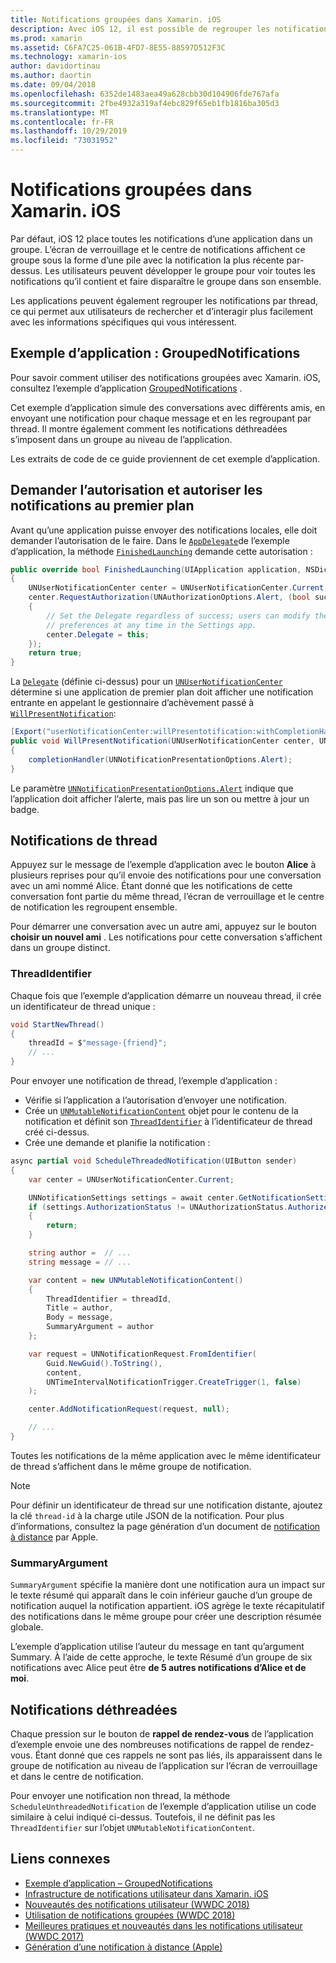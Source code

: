 ```yaml
---
title: Notifications groupées dans Xamarin. iOS
description: Avec iOS 12, il est possible de regrouper les notifications dans le centre de notifications ou l’écran de verrouillage par application ou par thread. Ce document explique comment envoyer des notifications de thread et non thread avec Xamarin. iOS.
ms.prod: xamarin
ms.assetid: C6FA7C25-061B-4FD7-8E55-88597D512F3C
ms.technology: xamarin-ios
author: davidortinau
ms.author: daortin
ms.date: 09/04/2018
ms.openlocfilehash: 6352de1483aea49a628cbb30d104906fde767afa
ms.sourcegitcommit: 2fbe4932a319af4ebc829f65eb1fb1816ba305d3
ms.translationtype: MT
ms.contentlocale: fr-FR
ms.lasthandoff: 10/29/2019
ms.locfileid: "73031952"
---
```

# <a name="grouped-notifications-in-xamarinios"></a>Notifications groupées dans Xamarin. iOS

Par défaut, iOS 12 place toutes les notifications d’une application dans un groupe. L’écran de verrouillage et le centre de notifications affichent ce groupe sous la forme d’une pile avec la notification la plus récente par-dessus. Les utilisateurs peuvent développer le groupe pour voir toutes les notifications qu’il contient et faire disparaître le groupe dans son ensemble.

Les applications peuvent également regrouper les notifications par thread, ce qui permet aux utilisateurs de rechercher et d’interagir plus facilement avec les informations spécifiques qui vous intéressent.

## <a name="sample-app-groupednotifications"></a>Exemple d’application : GroupedNotifications

Pour savoir comment utiliser des notifications groupées avec Xamarin. iOS, consultez l’exemple d’application [GroupedNotifications](https://docs.microsoft.com/samples/xamarin/ios-samples/ios12-groupednotifications) .

Cet exemple d’application simule des conversations avec différents amis, en envoyant une notification pour chaque message et en les regroupant par thread. Il montre également comment les notifications déthreadées s’imposent dans un groupe au niveau de l’application.

Les extraits de code de ce guide proviennent de cet exemple d’application.

## <a name="request-authorization-and-allow-foreground-notifications"></a>Demander l’autorisation et autoriser les notifications au premier plan

Avant qu’une application puisse envoyer des notifications locales, elle doit demander l’autorisation de le faire. Dans le [`AppDelegate`](xref:UIKit.UIApplicationDelegate)de l’exemple d’application, la méthode [`FinishedLaunching`](xref:UIKit.UIApplicationDelegate.FinishedLaunching(UIKit.UIApplication,Foundation.NSDictionary)) demande cette autorisation :

```csharp
public override bool FinishedLaunching(UIApplication application, NSDictionary launchOptions)
{
    UNUserNotificationCenter center = UNUserNotificationCenter.Current;
    center.RequestAuthorization(UNAuthorizationOptions.Alert, (bool success, NSError error) =>
    {
        // Set the Delegate regardless of success; users can modify their notification
        // preferences at any time in the Settings app.
        center.Delegate = this;
    });
    return true;
}
```

La [`Delegate`](xref:UserNotifications.UNUserNotificationCenter.Delegate) (définie ci-dessus) pour un [`UNUserNotificationCenter`](xref:UserNotifications.UNUserNotificationCenter) détermine si une application de premier plan doit afficher une notification entrante en appelant le gestionnaire d’achèvement passé à [`WillPresentNotification`](xref:UserNotifications.UNUserNotificationCenterDelegate_Extensions.WillPresentNotification(UserNotifications.IUNUserNotificationCenterDelegate,UserNotifications.UNUserNotificationCenter,UserNotifications.UNNotification,System.Action{UserNotifications.UNNotificationPresentationOptions})):

```csharp
[Export("userNotificationCenter:willPresentotification:withCompletionHandler:")]
public void WillPresentNotification(UNUserNotificationCenter center, UNNotification notification, System.Action<UNNotificationPresentationOptions> completionHandler)
{
    completionHandler(UNNotificationPresentationOptions.Alert);
}
```

Le paramètre [`UNNotificationPresentationOptions.Alert`](xref:UserNotifications.UNNotificationPresentationOptions) indique que l’application doit afficher l’alerte, mais pas lire un son ou mettre à jour un badge.

## <a name="threaded-notifications"></a>Notifications de thread

Appuyez sur le message de l’exemple d’application avec le bouton **Alice** à plusieurs reprises pour qu’il envoie des notifications pour une conversation avec un ami nommé Alice.
Étant donné que les notifications de cette conversation font partie du même thread, l’écran de verrouillage et le centre de notification les regroupent ensemble.

Pour démarrer une conversation avec un autre ami, appuyez sur le bouton **choisir un nouvel ami** . Les notifications pour cette conversation s’affichent dans un groupe distinct.

### <a name="threadidentifier"></a>ThreadIdentifier

Chaque fois que l’exemple d’application démarre un nouveau thread, il crée un identificateur de thread unique :

```csharp
void StartNewThread()
{
    threadId = $"message-{friend}";
    // ...
}
```

Pour envoyer une notification de thread, l’exemple d’application :

- Vérifie si l’application a l’autorisation d’envoyer une notification.
- Crée un [`UNMutableNotificationContent`](xref:UserNotifications.UNMutableNotificationContent)
objet pour le contenu de la notification et définit son [`ThreadIdentifier`](xref:UserNotifications.UNMutableNotificationContent.ThreadIdentifier)
à l’identificateur de thread créé ci-dessus.
- Crée une demande et planifie la notification :

```csharp
async partial void ScheduleThreadedNotification(UIButton sender)
{
    var center = UNUserNotificationCenter.Current;

    UNNotificationSettings settings = await center.GetNotificationSettingsAsync();
    if (settings.AuthorizationStatus != UNAuthorizationStatus.Authorized)
    {
        return;
    }

    string author =  // ...
    string message = // ...

    var content = new UNMutableNotificationContent()
    {
        ThreadIdentifier = threadId,
        Title = author,
        Body = message,
        SummaryArgument = author
    };

    var request = UNNotificationRequest.FromIdentifier(
        Guid.NewGuid().ToString(),
        content,
        UNTimeIntervalNotificationTrigger.CreateTrigger(1, false)
    );

    center.AddNotificationRequest(request, null);

    // ...
}
```

Toutes les notifications de la même application avec le même identificateur de thread s’affichent dans le même groupe de notification.

> [!NOTE]
> Pour définir un identificateur de thread sur une notification distante, ajoutez la clé `thread-id` à la charge utile JSON de la notification. Pour plus d’informations, consultez la page génération d’un document de [notification à distance](https://developer.apple.com/documentation/usernotifications/setting_up_a_remote_notification_server/generating_a_remote_notification) par Apple.

### <a name="summaryargument"></a>SummaryArgument

`SummaryArgument` spécifie la manière dont une notification aura un impact sur le texte résumé qui apparaît dans le coin inférieur gauche d’un groupe de notification auquel la notification appartient. iOS agrège le texte récapitulatif des notifications dans le même groupe pour créer une description résumée globale.

L’exemple d’application utilise l’auteur du message en tant qu’argument Summary. À l’aide de cette approche, le texte Résumé d’un groupe de six notifications avec Alice peut être **de 5 autres notifications d’Alice et de moi**.

## <a name="unthreaded-notifications"></a>Notifications déthreadées

Chaque pression sur le bouton de **rappel de rendez-vous** de l’application d’exemple envoie une des nombreuses notifications de rappel de rendez-vous. Étant donné que ces rappels ne sont pas liés, ils apparaissent dans le groupe de notification au niveau de l’application sur l’écran de verrouillage et dans le centre de notification.

Pour envoyer une notification non thread, la méthode `ScheduleUnthreadedNotification` de l’exemple d’application utilise un code similaire à celui indiqué ci-dessus.
Toutefois, il ne définit pas les `ThreadIdentifier` sur l’objet `UNMutableNotificationContent`.

## <a name="related-links"></a>Liens connexes

- [Exemple d’application – GroupedNotifications](https://docs.microsoft.com/samples/xamarin/ios-samples/ios12-groupednotifications)
- [Infrastructure de notifications utilisateur dans Xamarin. iOS](~/ios/platform/user-notifications/index.md)
- [Nouveautés des notifications utilisateur (WWDC 2018)](https://developer.apple.com/videos/play/wwdc2018/710/)
- [Utilisation de notifications groupées (WWDC 2018)](https://developer.apple.com/videos/play/wwdc2018/711/)
- [Meilleures pratiques et nouveautés dans les notifications utilisateur (WWDC 2017)](https://developer.apple.com/videos/play/wwdc2017/708/)
- [Génération d’une notification à distance (Apple)](https://developer.apple.com/documentation/usernotifications/setting_up_a_remote_notification_server/generating_a_remote_notification)

